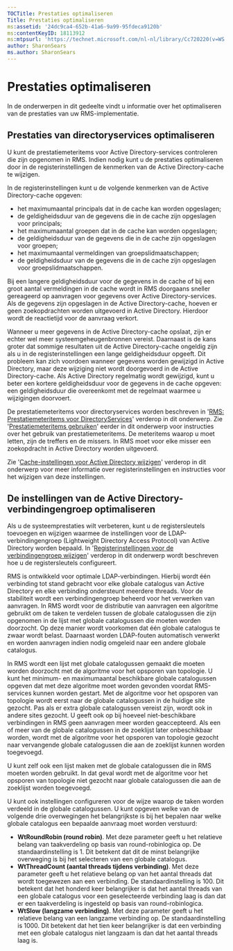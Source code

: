 ```yaml
---
TOCTitle: Prestaties optimaliseren
Title: Prestaties optimaliseren
ms:assetid: '24dc9ca4-652b-41a6-9a99-95fdeca9120b'
ms:contentKeyID: 18113912
ms:mtpsurl: 'https://technet.microsoft.com/nl-nl/library/Cc720220(v=WS.10)'
author: SharonSears
ms.author: SharonSears
---
```


Prestaties optimaliseren
========================

In de onderwerpen in dit gedeelte vindt u informatie over het optimaliseren van de prestaties van uw RMS-implementatie.

Prestaties van directoryservices optimaliseren
----------------------------------------------

U kunt de prestatiemeteritems voor Active Directory-services controleren die zijn opgenomen in RMS. Indien nodig kunt u de prestaties optimaliseren door in de registerinstellingen de kenmerken van de Active Directory-cache te wijzigen.

In de registerinstellingen kunt u de volgende kenmerken van de Active Directory-cache opgeven:

-   het maximumaantal principals dat in de cache kan worden opgeslagen;
-   de geldigheidsduur van de gegevens die in de cache zijn opgeslagen voor principals;
-   het maximumaantal groepen dat in de cache kan worden opgeslagen;
-   de geldigheidsduur van de gegevens die in de cache zijn opgeslagen voor groepen;
-   het maximumaantal vermeldingen van groepslidmaatschappen;
-   de geldigheidsduur van de gegevens die in de cache zijn opgeslagen voor groepslidmaatschappen.

Bij een langere geldigheidsduur voor de gegevens in de cache of bij een groot aantal vermeldingen in de cache wordt in RMS doorgaans sneller gereageerd op aanvragen voor gegevens over Active Directory-services. Als de gegevens zijn opgeslagen in de Active Directory-cache, hoeven er geen zoekopdrachten worden uitgevoerd in Active Directory. Hierdoor wordt de reactietijd voor de aanvraag verkort.

Wanneer u meer gegevens in de Active Directory-cache opslaat, zijn er echter wel meer systeemgeheugenbronnen vereist. Daarnaast is de kans groter dat sommige resultaten uit de Active Directory-cache ongeldig zijn als u in de registerinstellingen een lange geldigheidsduur opgeeft. Dit probleem kan zich voordoen wanneer gegevens worden gewijzigd in Active Directory, maar deze wijziging niet wordt doorgevoerd in de Active Directory-cache. Als Active Directory regelmatig wordt gewijzigd, kunt u beter een kortere geldigheidsduur voor de gegevens in de cache opgeven: een geldigheidsduur die overeenkomt met de regelmaat waarmee u wijzigingen doorvoert.

De prestatiemeteritems voor directoryservices worden beschreven in '[RMS: Prestatiemeteritems voor DirectoryServices](https://technet.microsoft.com/37afea1d-f320-4040-96d8-57c0b45e6d46)' verderop in dit onderwerp. Zie '[Prestatiemeteritems gebruiken](https://technet.microsoft.com/096c3b17-c082-46c4-939c-4373af0c9dec)' eerder in dit onderwerp voor instructies over het gebruik van prestatiemeteritems. De meteritems waarop u moet letten, zijn de treffers en de missers. In RMS moet voor elke misser een zoekopdracht in Active Directory worden uitgevoerd.

Zie '[Cache-instellingen voor Active Directory wijzigen](https://technet.microsoft.com/8789a7a5-2065-4fae-9104-e0a70f1f2fb6)' verderop in dit onderwerp voor meer informatie over registerinstellingen en instructies voor het wijzigen van deze instellingen.

De instellingen van de Active Directory-verbindingengroep optimaliseren
-----------------------------------------------------------------------

Als u de systeemprestaties wilt verbeteren, kunt u de registersleutels toevoegen en wijzigen waarmee de instellingen voor de LDAP-verbindingengroep (Lightweight Directory Access Protocol) van Active Directory worden bepaald. In '[Registerinstellingen voor de verbindingengroep wijzigen](https://technet.microsoft.com/c61d91db-a1ad-4ca5-a492-015da629afbc)' verderop in dit onderwerp wordt beschreven hoe u de registersleutels configureert.

RMS is ontwikkeld voor optimale LDAP-verbindingen. Hierbij wordt één verbinding tot stand gebracht voor elke globale catalogus van Active Directory en elke verbinding ondersteunt meerdere threads. Voor de stabiliteit wordt een verbindingengroep beheerd voor het verwerken van aanvragen. In RMS wordt voor de distributie van aanvragen een algoritme gebruikt om de taken te verdelen tussen de globale catalogussen die zijn opgenomen in de lijst met globale catalogussen die moeten worden doorzocht. Op deze manier wordt voorkomen dat één globale catalogus te zwaar wordt belast. Daarnaast worden LDAP-fouten automatisch verwerkt en worden aanvragen indien nodig omgeleid naar een andere globale catalogus.

In RMS wordt een lijst met globale catalogussen gemaakt die moeten worden doorzocht met de algoritme voor het opsporen van topologie. U kunt het minimum- en maximumaantal beschikbare globale catalogussen opgeven dat met deze algoritme moet worden gevonden voordat RMS-services kunnen worden gestart. Met de algoritme voor het opsporen van topologie wordt eerst naar de globale catalogussen in de huidige site gezocht. Pas als er extra globale catalogussen vereist zijn, wordt ook in andere sites gezocht. U geeft ook op bij hoeveel niet-beschikbare verbindingen in RMS geen aanvragen meer worden geaccepteerd. Als een of meer van de globale catalogussen in de zoeklijst later onbeschikbaar worden, wordt met de algoritme voor het opsporen van topologie gezocht naar vervangende globale catalogussen die aan de zoeklijst kunnen worden toegevoegd.

U kunt zelf ook een lijst maken met de globale catalogussen die in RMS moeten worden gebruikt. In dat geval wordt met de algoritme voor het opsporen van topologie niet gezocht naar globale catalogussen die aan de zoeklijst worden toegevoegd.

U kunt ook instellingen configureren voor de wijze waarop de taken worden verdeeld in de globale catalogussen. U kunt opgeven welke van de volgende drie overwegingen het belangrijkste is bij het bepalen naar welke globale catalogus een bepaalde aanvraag moet worden verstuurd:

-   **WtRoundRobin (round robin)**. Met deze parameter geeft u het relatieve belang van taakverdeling op basis van round-robinlogica op. De standaardinstelling is 1. Dit betekent dat dit de minst belangrijke overweging is bij het selecteren van een globale catalogus.
-   **WtThreadCount (aantal threads tijdens verbinding)**. Met deze parameter geeft u het relatieve belang op van het aantal threads dat wordt toegewezen aan een verbinding. De standaardinstelling is 100. Dit betekent dat het honderd keer belangrijker is dat het aantal threads van een globale catalogus voor een geselecteerde verbinding laag is dan dat er een taakverdeling is ingesteld op basis van round-robinlogica.
-   **WtSlow (langzame verbinding)**. Met deze parameter geeft u het relatieve belang van een langzame verbinding op. De standaardinstelling is 1000. Dit betekent dat het tien keer belangrijker is dat een verbinding met een globale catalogus niet langzaam is dan dat het aantal threads laag is.
